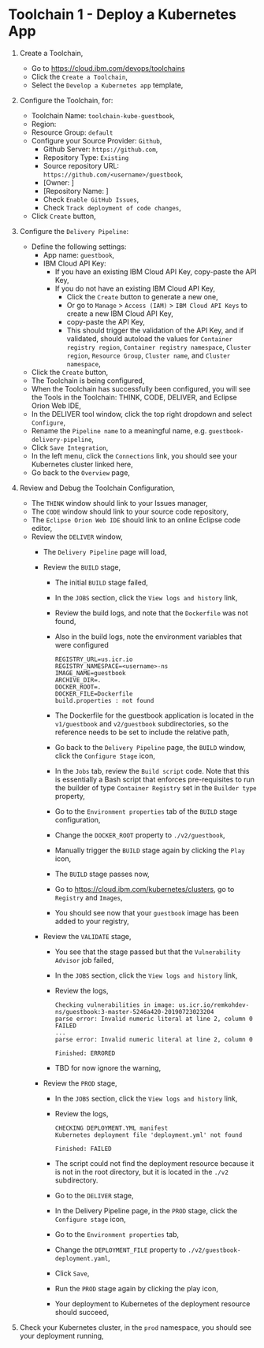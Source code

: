 # Toolchain 1 - Deploy a Kubernetes App

1. Create a Toolchain,
    * Go to https://cloud.ibm.com/devops/toolchains
    * Click the `Create a Toolchain`,
    * Select the `Develop a Kubernetes app` template,
    
2. Configure the Toolchain, for:

    * Toolchain Name: `toolchain-kube-guestbook`,
    * Region: 
    * Resource Group: `default`
    * Configure your Source Provider: `Github`,
        * Github Server: `https://github.com`,
        * Repository Type: `Existing`
        * Source repository URL: `https://github.com/<username>/guestbook`,
        * [Owner: ]
        * [Repository Name: ]
        * Check `Enable GitHub Issues`,
        * Check `Track deployment of code changes`,
    * Click `Create` button,

3. Configure the `Delivery Pipeline`:
    
    * Define the following settings:
        * App name: `guestbook`,
        * IBM Cloud API Key:
            * If you have an existing IBM Cloud API Key, copy-paste the API Key,
            * If you do not have an existing IBM Cloud API Key,
                * Click the `Create` button to generate a new one,
                * Or go to `Manage` > `Access (IAM)` > `IBM Cloud API Keys` to create a new IBM Cloud API Key,
                * copy-paste the API Key,
                * This should trigger the validation of the API Key, and if validated, should autoload the values for `Container registry region`, `Container registry namespace`, `Cluster region`, `Resource Group`, `Cluster name`, and `Cluster namespace`,
    * Click the `Create` button,
    * The Toolchain is being configured,
    * When the Toolchain has successfully been configured, you will see the Tools in the Toolchain: THINK, CODE, DELIVER, and Eclipse Orion Web IDE,
    * In the DELIVER tool window, click the top right dropdown and select `Configure`,
    * Rename the `Pipeline name` to a meaningful name, e.g. `guestbook-delivery-pipeline`,
    * Click `Save Integration`,
    * In the left menu, click the `Connections` link, you should see your Kubernetes cluster linked here,
    * Go back to the `Overview` page,


4. Review and Debug the Toolchain Configuration,
    * The `THINK` window should link to your Issues manager,
    * The `CODE` window should link to your source code repository,
    * The `Eclipse Orion Web IDE` should link to an online Eclipse code editor,
    * Review the `DELIVER` window,
        * The `Delivery Pipeline` page will load,
        * Review the `BUILD` stage,
            * The initial `BUILD` stage failed,
            * In the `JOBS` section, click the `View logs and history` link,
            * Review the build logs, and note that the `Dockerfile` was not found,
            * Also in the build logs, note the environment variables that were configured

                ```
                REGISTRY_URL=us.icr.io
                REGISTRY_NAMESPACE=<username>-ns
                IMAGE_NAME=guestbook
                ARCHIVE_DIR=.
                DOCKER_ROOT=.
                DOCKER_FILE=Dockerfile
                build.properties : not found
                ```

            * The Dockerfile for the guestbook application is located in the `v1/guestbook` and `v2/guestbook` subdirectories, so the reference needs to be set to include the relative path,
            * Go back to the `Delivery Pipeline` page, the `BUILD` window, click the `Configure Stage` icon,
            * In the `Jobs` tab, review the `Build script` code. Note that this is essentially a Bash script that enforces pre-requisites to run the builder of type `Container Registry` set in the `Builder type` property, 
            * Go to the `Environment properties` tab of the `BUILD` stage configuration,
            * Change the `DOCKER_ROOT` property to `./v2/guestbook`,
            * Manually trigger the `BUILD` stage again by clicking the `Play` icon,
            * The `BUILD` stage passes now,
            * Go to https://cloud.ibm.com/kubernetes/clusters, go to `Registry` and `Images`,
            * You should see now that your `guestbook` image has been added to your registry,
        
        * Review the `VALIDATE` stage,
            * You see that the stage passed but that the `Vulnerability Advisor` job failed,
            * In the `JOBS` section, click the `View logs and history` link,
            * Review the logs,

                ```console
                Checking vulnerabilities in image: us.icr.io/remkohdev-ns/guestbook:3-master-5246a420-20190723023204
                parse error: Invalid numeric literal at line 2, column 0
                FAILED
                ...
                parse error: Invalid numeric literal at line 2, column 0

                Finished: ERRORED
                ```

            * TBD for now ignore the warning,

        * Review the `PROD` stage,
            * In the `JOBS` section, click the `View logs and history` link,
            * Review the logs,

                ```console
                CHECKING DEPLOYMENT.YML manifest
                Kubernetes deployment file 'deployment.yml' not found

                Finished: FAILED
                ```

            * The script could not find the deployment resource because it is not in the root directory, but it is located in the `./v2` subdirectory.
            * Go to the `DELIVER` stage, 
            * In the Delivery Pipeline page, in the `PROD` stage, click the `Configure stage` icon,
            * Go to the `Environment properties` tab,
            * Change the `DEPLOYMENT_FILE` property to `./v2/guestbook-deployment.yaml`,
            * Click `Save`,
            * Run the `PROD` stage again by clicking the play icon,
            * Your deployment to Kubernetes of the deployment resource should succeed,
        
5. Check your Kubernetes cluster, in the `prod` namespace, you should see your deployment running,

